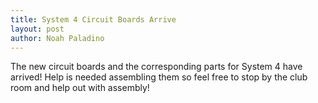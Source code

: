 ```yaml
---
title: System 4 Circuit Boards Arrive
layout: post
author: Noah Paladino
---
```


The new circuit boards and the corresponding parts for System 4 have arrived! Help is needed assembling them so feel free to stop by the club room and help out with assembly!